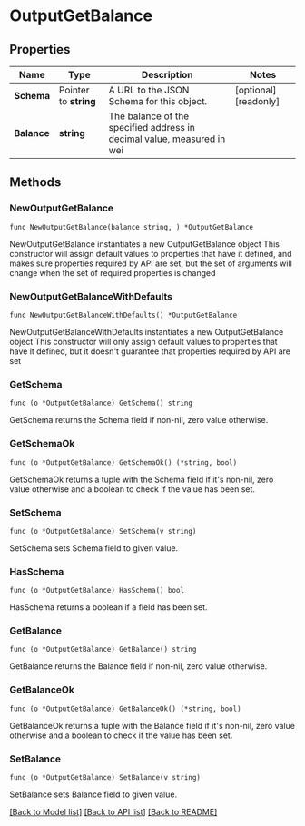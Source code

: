 # OutputGetBalance

## Properties

Name | Type | Description | Notes
------------ | ------------- | ------------- | -------------
**Schema** | Pointer to **string** | A URL to the JSON Schema for this object. | [optional] [readonly] 
**Balance** | **string** | The balance of the specified address in decimal value, measured in wei | 

## Methods

### NewOutputGetBalance

`func NewOutputGetBalance(balance string, ) *OutputGetBalance`

NewOutputGetBalance instantiates a new OutputGetBalance object
This constructor will assign default values to properties that have it defined,
and makes sure properties required by API are set, but the set of arguments
will change when the set of required properties is changed

### NewOutputGetBalanceWithDefaults

`func NewOutputGetBalanceWithDefaults() *OutputGetBalance`

NewOutputGetBalanceWithDefaults instantiates a new OutputGetBalance object
This constructor will only assign default values to properties that have it defined,
but it doesn't guarantee that properties required by API are set

### GetSchema

`func (o *OutputGetBalance) GetSchema() string`

GetSchema returns the Schema field if non-nil, zero value otherwise.

### GetSchemaOk

`func (o *OutputGetBalance) GetSchemaOk() (*string, bool)`

GetSchemaOk returns a tuple with the Schema field if it's non-nil, zero value otherwise
and a boolean to check if the value has been set.

### SetSchema

`func (o *OutputGetBalance) SetSchema(v string)`

SetSchema sets Schema field to given value.

### HasSchema

`func (o *OutputGetBalance) HasSchema() bool`

HasSchema returns a boolean if a field has been set.

### GetBalance

`func (o *OutputGetBalance) GetBalance() string`

GetBalance returns the Balance field if non-nil, zero value otherwise.

### GetBalanceOk

`func (o *OutputGetBalance) GetBalanceOk() (*string, bool)`

GetBalanceOk returns a tuple with the Balance field if it's non-nil, zero value otherwise
and a boolean to check if the value has been set.

### SetBalance

`func (o *OutputGetBalance) SetBalance(v string)`

SetBalance sets Balance field to given value.



[[Back to Model list]](../README.md#documentation-for-models) [[Back to API list]](../README.md#documentation-for-api-endpoints) [[Back to README]](../README.md)


